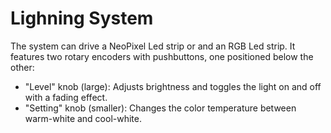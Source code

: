 # Lighning System

The system can drive a NeoPixel Led strip or and an RGB Led strip. It features two rotary encoders with pushbuttons, one positioned below the other:

- "Level" knob (large): Adjusts brightness and toggles the light on and off with a fading effect.
- "Setting" knob (smaller): Changes the color temperature between warm-white and cool-white.
